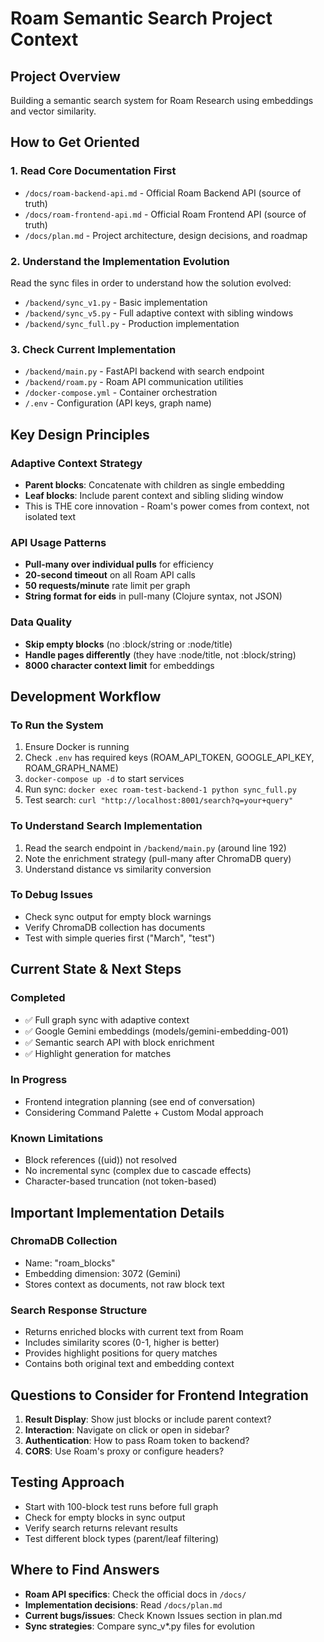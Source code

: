 # Roam Semantic Search Project Context

## Project Overview
Building a semantic search system for Roam Research using embeddings and vector similarity.

## How to Get Oriented

### 1. Read Core Documentation First
- `/docs/roam-backend-api.md` - Official Roam Backend API (source of truth)
- `/docs/roam-frontend-api.md` - Official Roam Frontend API (source of truth)
- `/docs/plan.md` - Project architecture, design decisions, and roadmap

### 2. Understand the Implementation Evolution
Read the sync files in order to understand how the solution evolved:
- `/backend/sync_v1.py` - Basic implementation
- `/backend/sync_v5.py` - Full adaptive context with sibling windows
- `/backend/sync_full.py` - Production implementation

### 3. Check Current Implementation
- `/backend/main.py` - FastAPI backend with search endpoint
- `/backend/roam.py` - Roam API communication utilities
- `/docker-compose.yml` - Container orchestration
- `/.env` - Configuration (API keys, graph name)

## Key Design Principles

### Adaptive Context Strategy
- **Parent blocks**: Concatenate with children as single embedding
- **Leaf blocks**: Include parent context and sibling sliding window
- This is THE core innovation - Roam's power comes from context, not isolated text

### API Usage Patterns
- **Pull-many over individual pulls** for efficiency
- **20-second timeout** on all Roam API calls
- **50 requests/minute** rate limit per graph
- **String format for eids** in pull-many (Clojure syntax, not JSON)

### Data Quality
- **Skip empty blocks** (no :block/string or :node/title)
- **Handle pages differently** (they have :node/title, not :block/string)
- **8000 character context limit** for embeddings

## Development Workflow

### To Run the System
1. Ensure Docker is running
2. Check `.env` has required keys (ROAM_API_TOKEN, GOOGLE_API_KEY, ROAM_GRAPH_NAME)
3. `docker-compose up -d` to start services
4. Run sync: `docker exec roam-test-backend-1 python sync_full.py`
5. Test search: `curl "http://localhost:8001/search?q=your+query"`

### To Understand Search Implementation
1. Read the search endpoint in `/backend/main.py` (around line 192)
2. Note the enrichment strategy (pull-many after ChromaDB query)
3. Understand distance vs similarity conversion

### To Debug Issues
- Check sync output for empty block warnings
- Verify ChromaDB collection has documents
- Test with simple queries first ("March", "test")

## Current State & Next Steps

### Completed
- ✅ Full graph sync with adaptive context
- ✅ Google Gemini embeddings (models/gemini-embedding-001)
- ✅ Semantic search API with block enrichment
- ✅ Highlight generation for matches

### In Progress
- Frontend integration planning (see end of conversation)
- Considering Command Palette + Custom Modal approach

### Known Limitations
- Block references ((uid)) not resolved
- No incremental sync (complex due to cascade effects)
- Character-based truncation (not token-based)

## Important Implementation Details

### ChromaDB Collection
- Name: "roam_blocks"
- Embedding dimension: 3072 (Gemini)
- Stores context as documents, not raw block text

### Search Response Structure
- Returns enriched blocks with current text from Roam
- Includes similarity scores (0-1, higher is better)
- Provides highlight positions for query matches
- Contains both original text and embedding context

## Questions to Consider for Frontend Integration

1. **Result Display**: Show just blocks or include parent context?
2. **Interaction**: Navigate on click or open in sidebar?
3. **Authentication**: How to pass Roam token to backend?
4. **CORS**: Use Roam's proxy or configure headers?

## Testing Approach
- Start with 100-block test runs before full graph
- Check for empty blocks in sync output
- Verify search returns relevant results
- Test different block types (parent/leaf filtering)

## Where to Find Answers
- **Roam API specifics**: Check the official docs in `/docs/`
- **Implementation decisions**: Read `/docs/plan.md`
- **Current bugs/issues**: Check Known Issues section in plan.md
- **Sync strategies**: Compare sync_v*.py files for evolution